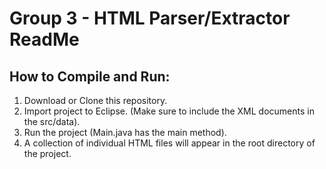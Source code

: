 # Group 3 - HTML Parser/Extractor ReadMe

## How to Compile and Run:

1. Download or Clone this repository.
2. Import project to Eclipse. (Make sure to include the XML documents in the src/data).
3. Run the project (Main.java has the main method).
4. A collection of individual HTML files will appear in the root directory of the project.
